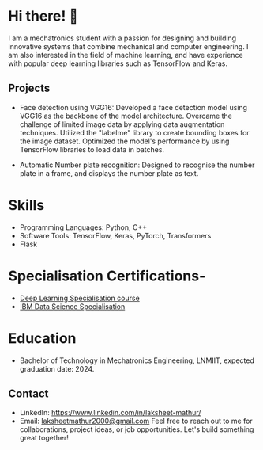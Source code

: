 # Hi there! 👋
I am a mechatronics student with a passion for designing and building innovative systems that combine mechanical and computer engineering. I am also interested in the field of machine learning, and have experience with popular deep learning libraries such as TensorFlow and Keras.

## Projects
* Face detection using VGG16: Developed a face detection model using VGG16 as the backbone of the model architecture. Overcame the challenge of limited image data by applying data augmentation techniques. Utilized the "labelme" library to create bounding boxes for the image dataset. Optimized the model's performance by using TensorFlow libraries to load data in batches.

* Automatic Number plate recognition: Designed to recognise the number plate in a frame, and displays the number plate as text.

# Skills
- Programming Languages: Python, C++
- Software Tools: TensorFlow, Keras, PyTorch, Transformers
- Flask

# Specialisation Certifications-
- [Deep Learning Specialisation course](https://www.coursera.org/account/accomplishments/specialization/certificate/E5U2ERKDFH4P)
- [IBM Data Science Specialisation](https://www.coursera.org/account/accomplishments/specialization/certificate/3VHUZXEE2EP4)

# Education
* Bachelor of Technology in Mechatronics Engineering, LNMIIT, expected graduation date: 2024.
## Contact
* LinkedIn: https://www.linkedin.com/in/laksheet-mathur/
* Email: laksheetmathur2000@gmail.com
Feel free to reach out to me for collaborations, project ideas, or job opportunities. Let's build something great together!
